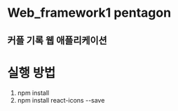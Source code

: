 # Web_framework1 pentagon
## 커플 기록 웹 애플리케이션

# 실행 방법
1. npm install
2. npm install react-icons --save